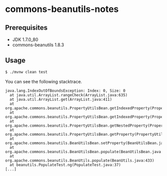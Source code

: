 # commons-beanutils-notes

## Prerequisites

* JDK 1.7.0_80
* commons-beanutils 1.8.3

## Usage

``` sh
$ ./mvnw clean test
```

You can see the following stacktrace.

```
java.lang.IndexOutOfBoundsException: Index: 0, Size: 0
  at java.util.ArrayList.rangeCheck(ArrayList.java:635)
  at java.util.ArrayList.get(ArrayList.java:411)
  at org.apache.commons.beanutils.PropertyUtilsBean.getIndexedProperty(PropertyUtilsBean.java:513)
  at org.apache.commons.beanutils.PropertyUtilsBean.getIndexedProperty(PropertyUtilsBean.java:410)
  at org.apache.commons.beanutils.PropertyUtilsBean.getNestedProperty(PropertyUtilsBean.java:768)
  at org.apache.commons.beanutils.PropertyUtilsBean.getProperty(PropertyUtilsBean.java:846)
  at org.apache.commons.beanutils.BeanUtilsBean.setProperty(BeanUtilsBean.java:903)
  at org.apache.commons.beanutils.BeanUtilsBean.populate(BeanUtilsBean.java:830)
  at org.apache.commons.beanutils.BeanUtils.populate(BeanUtils.java:433)
  at beanutils.PopulateTest.ng(PopulateTest.java:37)
[...]
```